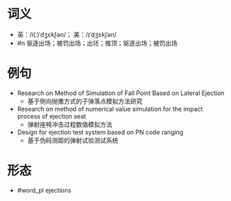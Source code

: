 # 词义
- 英：/i(ː)ˈdʒɛkʃən/； 美：/ɪˈdʒɛkʃən/
- #n 驱逐出场；被罚出场；出坯；推顶；驱逐出场；被罚出场
# 例句
- Research on Method of Simulation of Fall Point Based on Lateral Ejection
	- 基于侧向抛撒方式的子弹落点模拟方法研究
- Research on method of numerical value simulation for the impact process of ejection seat
	- 弹射座椅冲击过程数值模拟方法
- Design for ejection test system based on PN code ranging
	- 基于伪码测距的弹射试验测试系统
# 形态
- #word_pl ejections
